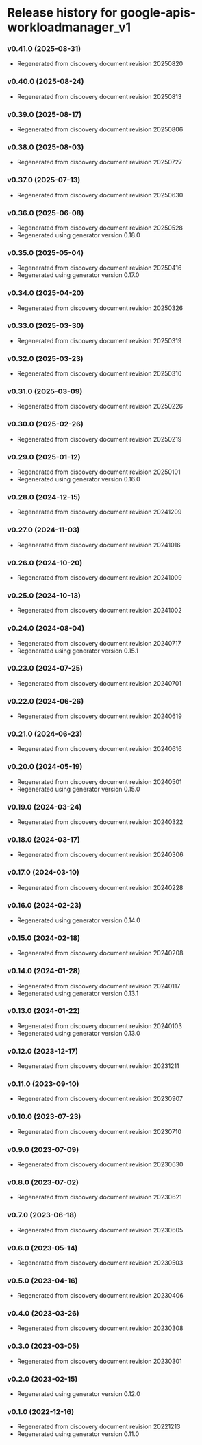 # Release history for google-apis-workloadmanager_v1

### v0.41.0 (2025-08-31)

* Regenerated from discovery document revision 20250820

### v0.40.0 (2025-08-24)

* Regenerated from discovery document revision 20250813

### v0.39.0 (2025-08-17)

* Regenerated from discovery document revision 20250806

### v0.38.0 (2025-08-03)

* Regenerated from discovery document revision 20250727

### v0.37.0 (2025-07-13)

* Regenerated from discovery document revision 20250630

### v0.36.0 (2025-06-08)

* Regenerated from discovery document revision 20250528
* Regenerated using generator version 0.18.0

### v0.35.0 (2025-05-04)

* Regenerated from discovery document revision 20250416
* Regenerated using generator version 0.17.0

### v0.34.0 (2025-04-20)

* Regenerated from discovery document revision 20250326

### v0.33.0 (2025-03-30)

* Regenerated from discovery document revision 20250319

### v0.32.0 (2025-03-23)

* Regenerated from discovery document revision 20250310

### v0.31.0 (2025-03-09)

* Regenerated from discovery document revision 20250226

### v0.30.0 (2025-02-26)

* Regenerated from discovery document revision 20250219

### v0.29.0 (2025-01-12)

* Regenerated from discovery document revision 20250101
* Regenerated using generator version 0.16.0

### v0.28.0 (2024-12-15)

* Regenerated from discovery document revision 20241209

### v0.27.0 (2024-11-03)

* Regenerated from discovery document revision 20241016

### v0.26.0 (2024-10-20)

* Regenerated from discovery document revision 20241009

### v0.25.0 (2024-10-13)

* Regenerated from discovery document revision 20241002

### v0.24.0 (2024-08-04)

* Regenerated from discovery document revision 20240717
* Regenerated using generator version 0.15.1

### v0.23.0 (2024-07-25)

* Regenerated from discovery document revision 20240701

### v0.22.0 (2024-06-26)

* Regenerated from discovery document revision 20240619

### v0.21.0 (2024-06-23)

* Regenerated from discovery document revision 20240616

### v0.20.0 (2024-05-19)

* Regenerated from discovery document revision 20240501
* Regenerated using generator version 0.15.0

### v0.19.0 (2024-03-24)

* Regenerated from discovery document revision 20240322

### v0.18.0 (2024-03-17)

* Regenerated from discovery document revision 20240306

### v0.17.0 (2024-03-10)

* Regenerated from discovery document revision 20240228

### v0.16.0 (2024-02-23)

* Regenerated using generator version 0.14.0

### v0.15.0 (2024-02-18)

* Regenerated from discovery document revision 20240208

### v0.14.0 (2024-01-28)

* Regenerated from discovery document revision 20240117
* Regenerated using generator version 0.13.1

### v0.13.0 (2024-01-22)

* Regenerated from discovery document revision 20240103
* Regenerated using generator version 0.13.0

### v0.12.0 (2023-12-17)

* Regenerated from discovery document revision 20231211

### v0.11.0 (2023-09-10)

* Regenerated from discovery document revision 20230907

### v0.10.0 (2023-07-23)

* Regenerated from discovery document revision 20230710

### v0.9.0 (2023-07-09)

* Regenerated from discovery document revision 20230630

### v0.8.0 (2023-07-02)

* Regenerated from discovery document revision 20230621

### v0.7.0 (2023-06-18)

* Regenerated from discovery document revision 20230605

### v0.6.0 (2023-05-14)

* Regenerated from discovery document revision 20230503

### v0.5.0 (2023-04-16)

* Regenerated from discovery document revision 20230406

### v0.4.0 (2023-03-26)

* Regenerated from discovery document revision 20230308

### v0.3.0 (2023-03-05)

* Regenerated from discovery document revision 20230301

### v0.2.0 (2023-02-15)

* Regenerated using generator version 0.12.0

### v0.1.0 (2022-12-16)

* Regenerated from discovery document revision 20221213
* Regenerated using generator version 0.11.0

